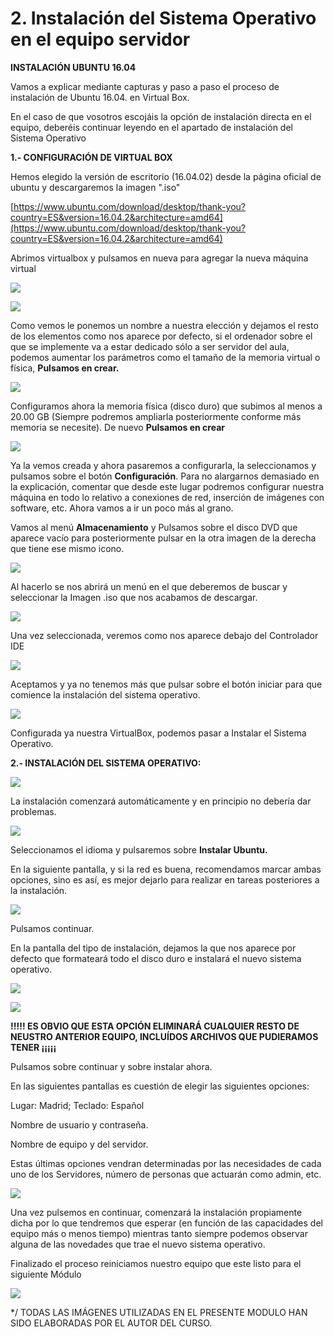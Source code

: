 # 2. Instalación del Sistema Operativo en el equipo servidor

**INSTALACIÓN UBUNTU 16.04**

Vamos a explicar mediante capturas y paso a paso el proceso de instalación de Ubuntu 16.04. en Virtual Box.

En el caso de que vosotros escojáis la opción de instalación directa en el equipo, deberéis continuar leyendo en el apartado de instalación del Sistema Operativo

**1.- CONFIGURACIÓN DE VIRTUAL BOX**

Hemos elegido la versión de escritorio \(16.04.02\) desde la página oficial de ubuntu y descargaremos la imagen ".iso"

[https://www.ubuntu.com/download/desktop/thank-you?country=ES&version=16.04.2&architecture=amd64](https://www.ubuntu.com/download/desktop/thank-you?country=ES&version=16.04.2&architecture=amd64)

Abrimos virtualbox y pulsamos en nueva para agregar la nueva máquina virtual

![](/assetsa/import.png)

![](/assetsmenu1/import.png)

Como vemos le ponemos un nombre a nuestra elección y dejamos el resto de los elementos como nos aparece por defecto, si el ordenador sobre el que se implemente va a estar dedicado sólo a ser servidor del aula, podemos aumentar los parámetros como el tamaño de la memoria virtual o física, **Pulsamos en crear.**

![](/1/import.png)

Configuramos ahora la memoria física \(disco duro\) que subimos al menos a 20.00 GB \(Siempre podremos ampliarla posteriormente conforme más memoria se necesite\). De nuevo **Pulsamos en crear**

![](/2/import.png)

Ya la vemos creada y ahora pasaremos a configurarla, la seleccionamos y pulsamos sobre el botón **Configuración**. Para no alargarnos demasiado en la explicación, comentar que desde este lugar podremos configurar nuestra máquina en todo lo relativo a conexiones de red, inserción de imágenes con software, etc. Ahora vamos a ir un poco más al grano.

Vamos al menú **Almacenamiento** y Pulsamos sobre el disco DVD que aparece vacío para posteriormente pulsar en la otra imagen de la derecha que tiene ese mismo icono.

![](/3/import.png)

Al hacerlo se nos abrirá un menú en el que deberemos de buscar y seleccionar la Imagen .iso que nos acabamos de descargar.

![](/4/import.png)

Una vez seleccionada, veremos como nos aparece debajo del Controlador IDE

![](/assets/5.png)

Aceptamos y ya no tenemos más que pulsar sobre el botón iniciar para que comience la instalación del sistema operativo.

![](/assets/2.png)

Configurada ya nuestra VirtualBox, podemos pasar a Instalar el Sistema Operativo.

**2.- INSTALACIÓN DEL SISTEMA OPERATIVO:**

![](/assets/ubupral.png)

La instalación comenzará automáticamente y en principio no debería dar problemas.

![](/assets/111.png)

Seleccionamos el idioma y pulsaremos sobre **Instalar Ubuntu.**

En la siguiente pantalla, y si la red es buena, recomendamos marcar ambas opciones, sino es así, es mejor dejarlo para realizar en tareas posteriores a la instalación.

![](/assets/1111.png)

Pulsamos continuar.

En la pantalla del tipo de instalación, dejamos la que nos aparece por defecto que formateará todo el disco duro e instalará el nuevo sistema operativo.

![](/assets/123.png)

![](/assets/12345.png)

**!!!!! ES OBVIO QUE ESTA OPCIÓN ELIMINARÁ CUALQUIER RESTO DE NEUSTRO ANTERIOR EQUIPO, INCLUÍDOS ARCHIVOS QUE PUDIERAMOS TENER ¡¡¡¡¡**

Pulsamos sobre continuar y sobre instalar ahora.

En las siguientes pantallas es cuestión de elegir las siguientes opciones:

Lugar: Madrid; Teclado: Español

Nombre de usuario y contraseña.

Nombre de equipo y del servidor.

Estas últimas opciones vendran determinadas por las necesidades de cada uno de los Servidores, número de personas que actuarán como admin, etc.

![](/assets/21.png)

Una vez pulsemos en continuar, comenzará la instalación propiamente dicha por lo que tendremos que esperar \(en función de las capacidades del equipo más o menos tiempo\) mientras tanto siempre podemos observar alguna de las novedades que trae el nuevo sistema operativo.

Finalizado el proceso reiniciamos nuestro equipo que este listo para el siguiente Módulo

![](/assets/4123.png)

\*/ TODAS LAS IMÁGENES UTILIZADAS EN EL PRESENTE MODULO HAN SIDO ELABORADAS POR EL AUTOR DEL CURSO.
